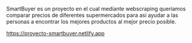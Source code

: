 SmartBuyer es un proyecto en el cual mediante webscraping queriamos comparar precios de diferentes supermercados para asi ayudar a las personas a encontrar los mejores productos al mejor precio posible. 

https://proyecto-smartbuyer.netlify.app
